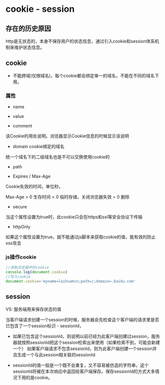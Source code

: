 # cookie - session

## 存在的历史原因

http是无状态的，本身不保存用户的状态信息，通过引入cookie和session体系机制来维护状态信息。

## cookie

- 不能跨域(仅限域名)，每个cookie都会绑定单一的域名，不能在不同的域名下用。

### 属性

- name

- value

- comment

该Cookie的用处说明。浏览器显示Cookie信息的时候显示该说明

- domain cookie绑定的域名

统一个域名下的二级域名也是不可以交换使用cookie的

- path

- Expires / Max-Age

Cookie失效的时间，单位秒。

  Max-Age > 0 生存时间
          < 0 临时存储，关闭浏览器失效
          = 0 删除

- secure

当这个属性设置为true时，此cookie只会在https和ssl等安全协议下传输

- httpOnly

如果这个属性设置为true，就不能通过js脚本来获取cookie的值，能有效的防止xss攻击


### js操作cookie

```js
//读取浏览器中的cookie
console.log(document.cookie)
//写入cookie
document.cookie='myname=laihuamin;path=/;domain=.baidu.com'
```

## session

VS: 服务端用来保存状态的值

当客户端请求创建一个session的时候，服务器会先检查这个客户端的请求里是否已包含了一个session标识 - sessionId，

- 如果已包含这个sessionId，则说明以前已经为此客户端创建过session，服务器就按照sessionId把这个session检索出来使用（如果检索不到，可能会新建一个）
如果客户端请求不包含sessionId，则为此客户端创建一个session并且生成一个与此session相关联的sessionId

- sessionId的值一般是一个既不会重复，又不容易被仿造的字符串，这个sessionId将被在本次响应中返回给客户端保存。保存sessionId的方式大多情况下用的是cookie。

